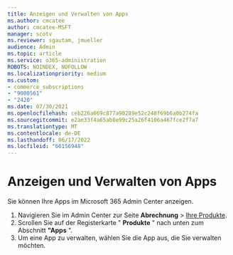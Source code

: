 ```yaml
---
title: Anzeigen und Verwalten von Apps
ms.author: cmcatee
author: cmcatee-MSFT
manager: scotv
ms.reviewer: sgautam, jmueller
audience: Admin
ms.topic: article
ms.service: o365-administration
ROBOTS: NOINDEX, NOFOLLOW
ms.localizationpriority: medium
ms.custom:
- commerce_subscriptions
- "9000561"
- "2420"
ms.date: 07/30/2021
ms.openlocfilehash: ceb226a669c877a90289e52c248f69b6a0b274fa
ms.sourcegitcommit: e2ae33f4a65ab8e99c25a26f4106a467fce2f7a7
ms.translationtype: MT
ms.contentlocale: de-DE
ms.lasthandoff: 06/17/2022
ms.locfileid: "66156948"
---
```

# <a name="how-to-view-and-manage-apps"></a>Anzeigen und Verwalten von Apps

Sie können Ihre Apps im Microsoft 365 Admin Center anzeigen.

1. Navigieren Sie im Admin Center zur Seite **Abrechnung** > [Ihre Produkte](https://admin.microsoft.com/AdminPortal/Home?ref=subscriptions).
2. Scrollen Sie auf der Registerkarte " **Produkte** " nach unten zum Abschnitt **"Apps** ".
3. Um eine App zu verwalten, wählen Sie die App aus, die Sie verwalten möchten.
